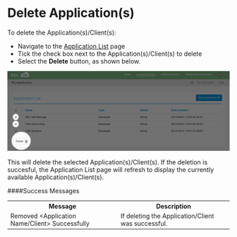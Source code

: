 # Delete Application(s)

To delete the Application(s)/Client(s):
* Navigate to the [Application List](list_application.md) page
* Tick the check box next to the Application(s)/Client(s) to delete
* Select the **Delete** button, as shown below.

![Delete Application](../images/DeleteApplications.png)

This will delete the selected Application(s)/Client(s).  If the deletion is succesful, the Application List page will refresh to display the currently available Application(s)/Client(s).

####Success Messages

<table>
    <tr>
        <th>Message</th>
        <th>Description</th>
    </tr>
    <tr>
        <td>Removed &lt;Application Name/Client&gt; Successfully</td>
        <td>If deleting the Application/Client was successful.</td>
    </tr>
</table>
